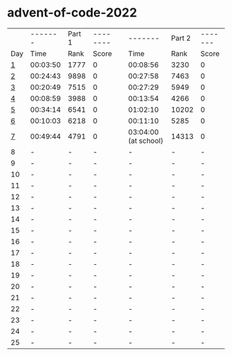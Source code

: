 # advent-of-code-2022
<table>
    <tr>
        <td></td>
        <td>-------</td>
        <td>Part 1</td>
        <td>--------</td>
        <td></td>
        <td>-------</td>
        <td>Part 2</td>
        <td>-------</td>
    </tr>
    <tr>
        <td>Day</td>
        <td>Time</td>
        <td>Rank</td>
        <td>Score</td>
        <td></td>
        <td>Time</td>
        <td>Rank</td>
        <td>Score</td>
    </tr>
    <tr>
        <td><a href="https://github.com/31b4/advent-of-code-2022/blob/main/day01/main.py">1</a></td>
        <td>00:03:50 </td>
        <td>1777</td>
        <td>0</td>
        <td></td>
        <td>00:08:56</td>
        <td>3230</td>
        <td>0</td>
    </tr>
    <tr>
        <td><a href="https://github.com/31b4/advent-of-code-2022/blob/main/day02/main.py">2</a></td>
        <td>00:24:43</td>
        <td>9898</td>
        <td>0</td>
        <td></td>
        <td>00:27:58</td>
        <td>7463</td>
        <td>0</td>
    </tr>
    <tr>
        <td><a href="https://github.com/31b4/advent-of-code-2022/blob/main/day03/main.py">3</a></td>
        <td>00:20:49</td>
        <td>7515</td>
        <td>0</td>
        <td></td>
        <td>00:27:29</td>
        <td>5949</td>
        <td>0</td>
    </tr>
    <tr>
        <td><a href="https://github.com/31b4/advent-of-code-2022/blob/main/day04/main.py">4</a></td>
        <td>00:08:59</td>
        <td>3988</td>
        <td>0</td>
        <td></td>
        <td>00:13:54</td>
        <td>4266</td>
        <td>0</td>
    </tr>
    <tr>
        <td><a href="https://github.com/31b4/advent-of-code-2022/blob/main/day05/main.py">5</a></td>
        <td>00:34:14</td>
        <td>6541</td>
        <td>0</td>
        <td></td>
        <td>01:02:10</td>
        <td>10202</td>
        <td>0</td>
    </tr>
    <tr>
        <td><a href="https://github.com/31b4/advent-of-code-2022/blob/main/day06/main.py">6</a></td>
        <td>00:10:03</td>
        <td>6218</td>
        <td>0</td>
        <td></td>
        <td>00:11:10</td>
        <td>5285</td>
        <td>0</td>
    </tr>
    <tr>
        <td><a href="https://github.com/31b4/advent-of-code-2022/blob/main/day07/main.py">7</a></td>
        <td>00:49:44</td>
        <td>4791</td>
        <td>0</td>
        <td></td>
        <td>03:04:00 (at school)</td>
        <td>14313</td>
        <td>0</td>
    </tr>
    <tr>
        <td>8</td>
        <td>-</td>
        <td>-</td>
        <td>-</td>
        <td></td>
        <td>-</td>
        <td>-</td>
        <td>-</td>
    </tr>
    <tr>
        <td>9</td>
        <td>-</td>
        <td>-</td>
        <td>-</td>
        <td></td>
        <td>-</td>
        <td>-</td>
        <td>-</td>
    </tr>
    <tr>
        <td>10</td>
        <td>-</td>
        <td>-</td>
        <td>-</td>
        <td></td>
        <td>-</td>
        <td>-</td>
        <td>-</td>
    </tr>
    <tr>
        <td>11</td>
        <td>-</td>
        <td>-</td>
        <td>-</td>
        <td></td>
        <td>-</td>
        <td>-</td>
        <td>-</td>
    </tr>
    <tr>
        <td>12</td>
        <td>-</td>
        <td>-</td>
        <td>-</td>
        <td></td>
        <td>-</td>
        <td>-</td>
        <td>-</td>
    </tr>
    <tr>
        <td>13</td>
        <td>-</td>
        <td>-</td>
        <td>-</td>
        <td></td>
        <td>-</td>
        <td>-</td>
        <td>-</td>
    </tr>
    <tr>
        <td>14</td>
        <td>-</td>
        <td>-</td>
        <td>-</td>
        <td></td>
        <td>-</td>
        <td>-</td>
        <td>-</td>
    </tr>
    <tr>
        <td>15</td>
        <td>-</td>
        <td>-</td>
        <td>-</td>
        <td></td>
        <td>-</td>
        <td>-</td>
        <td>-</td>
    </tr>
    <tr>
        <td>16</td>
        <td>-</td>
        <td>-</td>
        <td>-</td>
        <td></td>
        <td>-</td>
        <td>-</td>
        <td>-</td>
    </tr>
    <tr>
        <td>17</td>
        <td>-</td>
        <td>-</td>
        <td>-</td>
        <td></td>
        <td>-</td>
        <td>-</td>
        <td>-</td>
    </tr>
    <tr>
        <td>18</td>
        <td>-</td>
        <td>-</td>
        <td>-</td>
        <td></td>
        <td>-</td>
        <td>-</td>
        <td>-</td>
    </tr>
    <tr>
        <td>19</td>
        <td>-</td>
        <td>-</td>
        <td>-</td>
        <td></td>
        <td>-</td>
        <td>-</td>
        <td>-</td>
    </tr>
    <tr>
        <td>20</td>
        <td>-</td>
        <td>-</td>
        <td>-</td>
        <td></td>
        <td>-</td>
        <td>-</td>
        <td>-</td>
    </tr>
    <tr>
        <td>21</td>
        <td>-</td>
        <td>-</td>
        <td>-</td>
        <td></td>
        <td>-</td>
        <td>-</td>
        <td>-</td>
    </tr>
    <tr>
        <td>22</td>
        <td>-</td>
        <td>-</td>
        <td>-</td>
        <td></td>
        <td>-</td>
        <td>-</td>
        <td>-</td>
    </tr>
    <tr>
        <td>23</td>
        <td>-</td>
        <td>-</td>
        <td>-</td>
        <td></td>
        <td>-</td>
        <td>-</td>
        <td>-</td>
    </tr>
    <tr>
        <td>24</td>
        <td>-</td>
        <td>-</td>
        <td>-</td>
        <td></td>
        <td>-</td>
        <td>-</td>
        <td>-</td>
    </tr>
    <tr>
        <td>25</td>
        <td>-</td>
        <td>-</td>
        <td>-</td>
        <td></td>
        <td>-</td>
        <td>-</td>
        <td>-</td>
    </tr>

</table>
